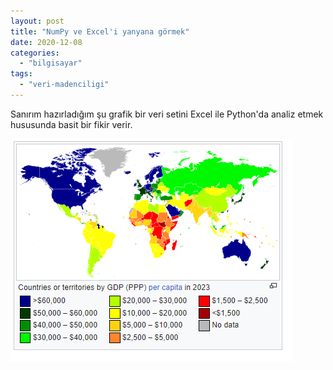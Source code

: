 ```yaml
---
layout: post
title: "NumPy ve Excel'i yanyana görmek"
date: 2020-12-08
categories: 
  - "bilgisayar"
tags: 
  - "veri-madenciligi"
---
```


Sanırım hazırladığım şu grafik bir veri setini Excel ile Python'da analiz etmek hususunda basit bir fikir verir.

[![](/images/image.png)](https://suatatan.wordpress.com/wp-content/uploads/2020/12/image.png)
